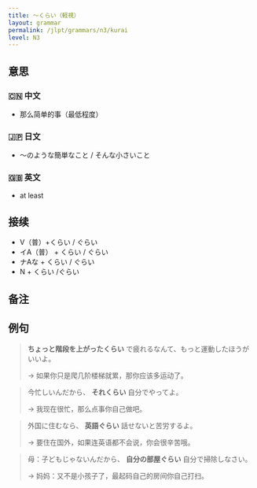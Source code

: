 ```yaml
---
title: 〜くらい（軽視）
layout: grammar
permalink: /jlpt/grammars/n3/kurai
level: N3
---
```


## 意思

### 🇨🇳 中文

- 那么简单的事（最低程度）

### 🇯🇵 日文

- ～のような簡単なこと / そんな小さいこと

### 🇬🇧 英文

- at least

## 接续

- V（普）+くらい / ぐらい
- イA（普） \+ くらい / ぐらい
- ナAな \+ くらい / ぐらい
- N + くらい /ぐらい

## 备注


## 例句

> **ちょっと階段を上がったくらい** で疲れるなんて、もっと運動したほうがいいよ。
>
> → 如果你只是爬几阶楼梯就累，那你应该多运动了。

> 今忙しいんだから、 **それくらい** 自分でやってよ。
>
> → 我现在很忙，那么点事你自己做吧。

> 外国に住むなら、 **英語ぐらい** 話せないと苦労するよ。
>
> → 要住在国外，如果连英语都不会说，你会很辛苦哦。

> 母：子どもじゃないんだから、 **自分の部屋ぐらい** 自分で掃除しなさい。
>
> → 妈妈：又不是小孩子了，最起码自己的房间你自己打扫。

